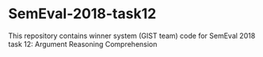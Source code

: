 # SemEval-2018-task12
This repository contains winner system (GIST team) code for SemEval 2018 task 12: Argument Reasoning Comprehension
